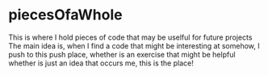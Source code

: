 # piecesOfaWhole
This is where I hold pieces of code that may be uselful for future projects
The main idea is, when I find a code that might be interesting at somehow, I push to this push place, whether is an exercise that might be helpful whether is just an idea that occurs me, this is the place! 
